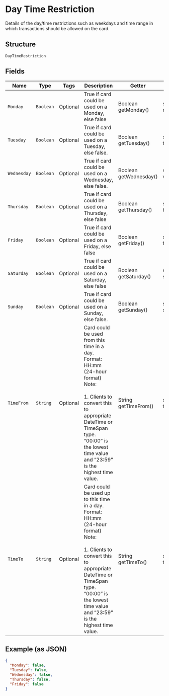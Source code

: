 
# Day Time Restriction

Details of the day/time restrictions such as weekdays and time range in which transactions should be allowed on the card.

## Structure

`DayTimeRestriction`

## Fields

| Name | Type | Tags | Description | Getter | Setter |
|  --- | --- | --- | --- | --- | --- |
| `Monday` | `Boolean` | Optional | True if card could be used on a Monday, else false | Boolean getMonday() | setMonday(Boolean monday) |
| `Tuesday` | `Boolean` | Optional | True if card could be used on a Tuesday, else false. | Boolean getTuesday() | setTuesday(Boolean tuesday) |
| `Wednesday` | `Boolean` | Optional | True if card could be used on a Wednesday, else false. | Boolean getWednesday() | setWednesday(Boolean wednesday) |
| `Thursday` | `Boolean` | Optional | True if card could be used on a Thursday, else false | Boolean getThursday() | setThursday(Boolean thursday) |
| `Friday` | `Boolean` | Optional | True if card could be used on a Friday, else false | Boolean getFriday() | setFriday(Boolean friday) |
| `Saturday` | `Boolean` | Optional | True if card could be used on a Saturday, else false | Boolean getSaturday() | setSaturday(Boolean saturday) |
| `Sunday` | `Boolean` | Optional | True if card could be used on a Sunday, else false. | Boolean getSunday() | setSunday(Boolean sunday) |
| `TimeFrom` | `String` | Optional | Card could be used from this time in a day.<br>Format: HH:mm (24-hour format)<br>Note:<br><br>1. Clients to convert this to appropriate DateTime or TimeSpan type.<br>   “00:00” is the lowest time value and “23:59” is the highest time value. | String getTimeFrom() | setTimeFrom(String timeFrom) |
| `TimeTo` | `String` | Optional | Card could be used up to this time in a day.<br>Format: HH:mm (24-hour format)<br>Note:<br><br>1. Clients to convert this to appropriate DateTime or TimeSpan type.<br>   “00:00” is the lowest time value and “23:59” is the highest time value. | String getTimeTo() | setTimeTo(String timeTo) |

## Example (as JSON)

```json
{
  "Monday": false,
  "Tuesday": false,
  "Wednesday": false,
  "Thursday": false,
  "Friday": false
}
```

